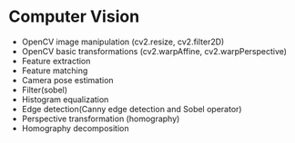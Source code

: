 # Computer Vision
- OpenCV image manipulation (cv2.resize, cv2.filter2D)
- OpenCV basic transformations (cv2.warpAffine, cv2.warpPerspective)
- Feature extraction
- Feature matching
- Camera pose estimation
- Filter(sobel)
- Histogram equalization
- Edge detection(Canny edge detection and Sobel operator)
- Perspective transformation (homography)
- Homography decomposition
